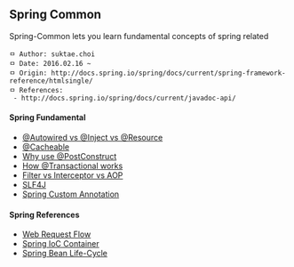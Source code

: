 ## Spring Common
Spring-Common lets you learn fundamental concepts of spring related

```
ㅁ Author: suktae.choi
ㅁ Date: 2016.02.16 ~
ㅁ Origin: http://docs.spring.io/spring/docs/current/spring-framework-reference/htmlsingle/
ㅁ References:
 - http://docs.spring.io/spring/docs/current/javadoc-api/
```

#### Spring Fundamental
 - [@Autowired vs @Inject vs @Resource](https://github.com/agongi/study/tree/master/spring-common/autowired-inject-resource/)
 - [@Cacheable](https://github.com/agongi/study/tree/master/spring-common/cacheable/)
 - [Why use @PostConstruct](https://github.com/agongi/study/tree/master/spring-common/postconstruct/)
 - [How @Transactional works](https://github.com/agongi/study/tree/master/spring-common/how-transactional-works/)
 - [Filter vs Interceptor vs AOP](https://github.com/agongi/study/tree/master/spring-common/filter-interceptor-aop/)
 - [SLF4J](https://sonegy.wordpress.com/2014/05/23/how-to-slf4j/)
 - [Spring Custom Annotation](https://github.com/agongi/study/tree/master/spring-common/spring-custom-annotation/)

#### Spring References
 - [Web Request Flow](https://github.com/agongi/study/tree/master/spring-common/web-request-flow/)
 - [Spring IoC Container](https://github.com/agongi/study/tree/master/spring-common/spring-ioc-container/)
 - [Spring Bean Life-Cycle](https://github.com/agongi/study/tree/master/spring-common/spring-bean-life-cycle/)
